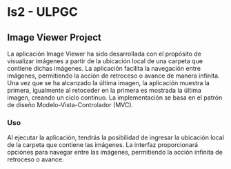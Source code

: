# Is2 - ULPGC 
## Image Viewer Project

La aplicación Image Viewer ha sido desarrollada con el propósito de visualizar imágenes a partir de la ubicación local de una carpeta que contiene dichas imágenes. La aplicación facilita la navegación entre imágenes, permitiendo la acción de retroceso o avance de manera infinita. 
Una vez que se ha alcanzado la última imagen, 
la aplicación muestra la primera, igualmente al retoceder en la primera es mostrada la última imagen, creando un ciclo continuo. La implementación se basa en el patrón de diseño Modelo-Vista-Controlador (MVC).

### Uso
Al ejecutar la aplicación, tendrás la posibilidad de ingresar la ubicación local de la carpeta que contiene las imágenes. La interfaz proporcionará opciones para navegar entre las imágenes, permitiendo la acción infinita de retroceso o avance.
